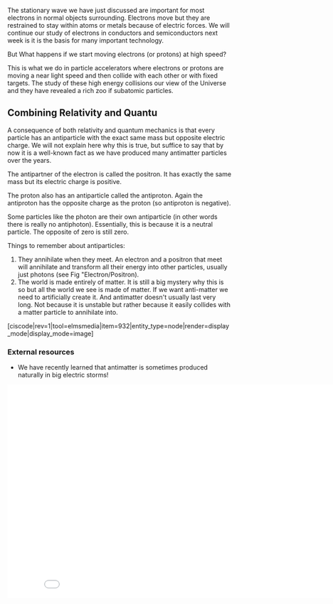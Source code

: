 The stationary wave we have just discussed are important for most electrons in normal objects surrounding. Electrons move but they are restrained to stay within atoms or metals because of electric forces. We will continue our study of electrons in conductors and semiconductors next week is it is the basis for many important technology. 

But What happens if we start moving electrons (or protons) at high speed?

This is what we do in particle accelerators where electrons or protons are moving a near light speed and then collide with each other or with fixed targets. The study of these high energy collisions our view of the Universe and they have revealed a rich zoo if subatomic particles. 

## Combining Relativity and Quantu

A consequence of both relativity and quantum mechanics is that every particle has an antiparticle with the exact same mass but opposite electric charge. We will not explain here why this is true, but suffice to say that by now it is a well-known fact as we have produced many antimatter particles over the years.

The antipartner of the electron is called the positron. It has exactly the same mass but its electric charge is positive.

The proton also has an antiparticle called the antiproton. Again the antiproton has the opposite charge as the proton (so antiproton is negative).

Some particles like the photon are their own antiparticle (in other words there is really no antiphoton). Essentially, this is because it is a neutral particle. The opposite of zero is still zero.

Things to remember about antiparticles:

1. They annihilate when they meet. An electron and a positron that meet will annihilate and transform all their energy into other particles, usually just photons (see Fig "Electron/Positron).
2. The world is made entirely of matter. It is still a big mystery why this is so but all the world we see is made of matter. If we want anti-matter we need to artificially create it. And antimatter doesn't usually last very long. Not because it is unstable but rather because it easily collides with a matter particle to annihilate into.

[ciscode|rev=1|tool=elmsmedia|item=932|entity_type=node|render=display_mode|display_mode=image]

### External resources

- We have recently learned that antimatter is sometimes produced naturally in big electric storms!

<iframe allowfullscreen="" frameborder="0" height="480" mozallowfullscreen="" src="//commons.wikimedia.org/wiki/File:Antimatter_Explosions_2.ogv?embedplayer=yes" webkitallowfullscreen="" width="854"></iframe>